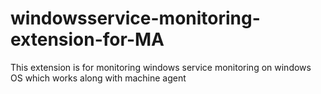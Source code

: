 # windowsservice-monitoring-extension-for-MA
This extension is for monitoring windows service monitoring on windows OS which works along with machine agent 
